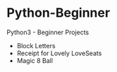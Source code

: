# Python-Beginner
Python3 - Beginner Projects
- Block Letters
- Receipt for Lovely LoveSeats
- Magic 8 Ball
